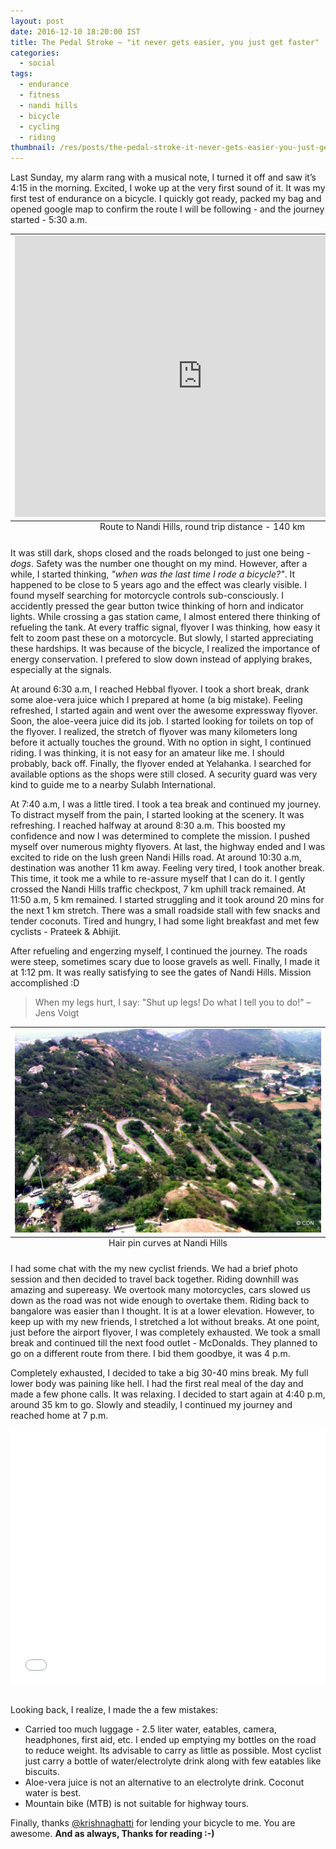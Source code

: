 ```yaml
---
layout: post
date: 2016-12-10 18:20:00 IST
title: The Pedal Stroke – "it never gets easier, you just get faster"
categories:
  - social
tags:
  - endurance
  - fitness
  - nandi hills
  - bicycle
  - cycling
  - riding
thumbnail: /res/posts/the-pedal-stroke-it-never-gets-easier-you-just-get-faster/at-nandi-hills.jpg
---
```


Last Sunday, my alarm rang with a musical note, I turned it off and saw it’s 4:15 in the morning. Excited, I woke up at the very first sound of it. It was my first test of endurance on a bicycle. I quickly got ready, packed my bag and opened google map to confirm the route I will be following - and the journey started - 5:30 a.m.

<div align="center"><table class="map">
  <caption align="bottom">Route to Nandi Hills, round trip distance - 140 km</caption>
  <tr>
    <td><iframe src="https://www.google.com/maps/embed?pb=!1m34!1m12!1m3!1d267181.29474123695!2d77.36251934132298!3d13.155823622984464!2m3!1f0!2f0!3f0!3m2!1i1024!2i768!4f13.1!4m19!3e0!4m5!1s0x3bae14067cca9bdd%3A0x111bbe37cc24e71a!2sThe+Leela+Palace%2C+Bengaluru%2C+Karnataka!3m2!1d12.960146!2d77.648496!4m5!1s0x3bae16356906d16d%3A0x13be180806d255b7!2sPalace+Ground%2C+Jayamahal%2C+Bengaluru%2C+Karnataka!3m2!1d13.01029!2d77.583947!4m5!1s0x3bb1e445ebfcea17%3A0x1639f72959196608!2sNandi+Hills%2C+Karnataka!3m2!1d13.370154!2d77.6834551!5e0!3m2!1sen!2sin!4v1481320151465" width="600" height="450" frameborder="0" style="border:0" allowfullscreen></iframe></td>
  </tr>
</table></div>

It was still dark, shops closed and the roads belonged to just one being - *dogs*. Safety was the number one thought on my mind. However, after a while, I started thinking, *"when was the last time I rode a bicycle?"*. It happened to be close to 5 years ago and the effect was clearly visible. I found myself searching for motorcycle controls sub-consciously. I accidently pressed the gear button twice thinking of horn and indicator lights. While crossing a gas station came, I almost entered there thinking of refueling the tank. At every traffic signal, flyover I was thinking, how easy it felt to zoom past these on a motorcycle. But slowly, I started appreciating these hardships. It was because of the bicycle, I realized the importance of energy conservation. I prefered to slow down instead of applying brakes, especially at the signals.

At around 6:30 a.m, I reached Hebbal flyover. I took a short break, drank some aloe-vera juice which I prepared at home (a big mistake). Feeling refreshed, I started again and went over the awesome expressway flyover. Soon, the aloe-veera juice did its job. I started looking for toilets on top of the flyover. I realized, the stretch of flyover was many kilometers long before it actually touches the ground. With no option in sight, I continued riding. I was thinking, it is not easy for an amateur like me. I should probably, back off. Finally, the flyover ended at Yelahanka. I searched for available options as the shops were still closed. A security guard was very kind to guide me to a nearby Sulabh International.

At 7:40 a.m, I was a little tired. I took a tea break and continued my journey. To distract myself from the pain, I started looking at the scenery. It was refreshing. I reached halfway at around 8:30 a.m. This boosted my confidence and now I was determined to complete the mission. I pushed myself over numerous mighty flyovers. At last, the highway ended and I was excited to ride on the lush green Nandi Hills road. At around 10:30 a.m, destination was another 11 km away. Feeling very tired, I took another break. This time, it took me a while to re-assure myself that I can do it. I gently crossed the Nandi Hills traffic checkpost, 7 km uphill track remained. At 11:50 a.m, 5 km remained. I started struggling and it took around 20 mins for the next 1 km stretch. There was a small roadside stall with few snacks and tender coconuts. Tired and hungry, I had some light breakfast and met few cyclists - Prateek & Abhijit.

After refueling and engerzing myself, I continued the journey. The roads were steep, sometimes scary due to loose gravels as well. Finally, I made it at 1:12 pm. It was really satisfying to see the gates of Nandi Hills. Mission accomplished :D

> When my legs hurt, I say: "Shut up legs! Do what I tell you to do!" – Jens Voigt

<table class="image">
  <caption align="bottom">Hair pin curves at Nandi Hills</caption>
  <tr>
    <td><img style="margin-bottom: 0px" src="/res/posts/the-pedal-stroke-it-never-gets-easier-you-just-get-faster/hair-pin-at-nandi-hills.jpg" alt="Hair pin curves at Nandi Hills"/></td>
  </tr>
</table>

I had some chat with the my new cyclist friends. We had a brief photo session and then decided to travel back together. Riding downhill was amazing and supereasy. We overtook many motorcycles, cars slowed us down as the road was not wide enough to overtake them. Riding back to bangalore was easier than I thought. It is at a lower elevation. However, to keep up with my new friends, I stretched a lot without breaks. At one point, just before the airport flyover, I was completely exhausted. We took a small break and continued till the next food outlet - McDonalds. They planned to go on a different route from there. I bid them goodbye, it was 4 p.m.

Completely exhausted, I decided to take a big 30-40 mins break. My full lower body was paining like hell. I had the first real meal of the day and made a few phone calls. It was relaxing. I decided to start again at 4:40 p.m, around 35 km to go. Slowly and steadily, I continued my journey and reached home at 7 p.m.

<div style="position: relative; padding-bottom: 81%; height: 0; overflow: hidden;"><iframe id="iframe" src="/photos/album/endurance-to-nandi-hills/gallery/" scrolling="no" frameborder="0"style='width:100%; height:100%; position: absolute; top:0; left:0;' ></iframe></div><br />

Looking back, I realize, I made the a few mistakes:

* Carried too much luggage - 2.5 liter water, eatables, camera, headphones, first aid, etc. I ended up emptying my bottles on the road to reduce weight. Its advisable to carry as little as possible. Most cyclist just carry a bottle of water/electrolyte drink along with few eatables like biscuits.
* Aloe-vera juice is not an alternative to an electrolyte drink. Coconut water is best.
* Mountain bike (MTB) is not suitable for highway tours.

Finally, thanks [@krishnaghatti](https://twitter.com/krishnaghatti) for lending your bicycle to me. You are awesome. **And as always, Thanks for reading :-)**
